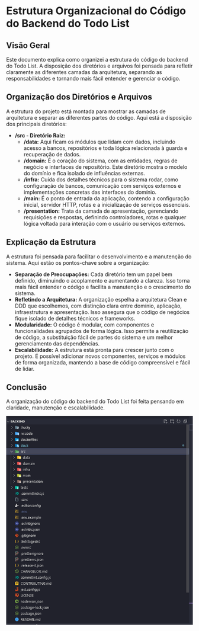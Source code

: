 # Estrutura Organizacional do Código do Backend do Todo List

## Visão Geral

Este documento explica como organizei a estrutura do código do backend do Todo List. A disposição dos diretórios e arquivos foi pensada para refletir claramente as diferentes camadas da arquitetura, separando as responsabilidades e tornando mais fácil entender e gerenciar o código.

## Organização dos Diretórios e Arquivos

A estrutura do projeto está montada para mostrar as camadas de arquitetura e separar as diferentes partes do código. Aqui está a disposição dos principais diretórios:

- **/src - Diretório Raiz:**
  - **/data:** Aqui ficam os módulos que lidam com dados, incluindo acesso a bancos, repositórios e toda lógica relacionada à guarda e recuperação de dados.
  - **/domain:** É o coração do sistema, com as entidades, regras de negócio e interfaces de repositório. Este diretório mostra o modelo do domínio e fica isolado de influências externas.
  - **/infra:** Cuida dos detalhes técnicos para o sistema rodar, como configuração de bancos, comunicação com serviços externos e implementações concretas das interfaces do domínio.
  - **/main:** É o ponto de entrada da aplicação, contendo a configuração inicial, servidor HTTP, rotas e a inicialização de serviços essenciais.
  - **/presentation:** Trata da camada de apresentação, gerenciando requisições e respostas, definindo controladores, rotas e qualquer lógica voltada para interação com o usuário ou serviços externos.

## Explicação da Estrutura

A estrutura foi pensada para facilitar o desenvolvimento e a manutenção do sistema. Aqui estão os pontos-chave sobre a organização:

- **Separação de Preocupações:** Cada diretório tem um papel bem definido, diminuindo o acoplamento e aumentando a clareza. Isso torna mais fácil entender o código e facilita a manutenção e o crescimento do sistema.
- **Refletindo a Arquitetura:** A organização espelha a arquitetura Clean e DDD que escolhemos, com distinção clara entre domínio, aplicação, infraestrutura e apresentação. Isso assegura que o código de negócios fique isolado de detalhes técnicos e frameworks.
- **Modularidade:** O código é modular, com componentes e funcionalidades agrupados de forma lógica. Isso permite a reutilização de código, a substituição fácil de partes do sistema e um melhor gerenciamento das dependências.
- **Escalabilidade:** A estrutura está pronta para crescer junto com o projeto. É possível adicionar novos componentes, serviços e módulos de forma organizada, mantendo a base de código compreensível e fácil de lidar.

## Conclusão

A organização do código do backend do Todo List foi feita pensando em claridade, manutenção e escalabilidade.

![estrutura](../images/estrutura.png)
